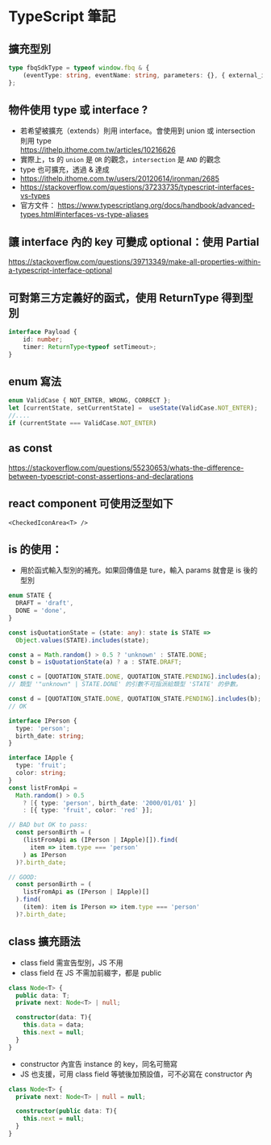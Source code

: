 # TypeScript 筆記

## 擴充型別
```ts
type fbqSdkType = typeof window.fbq & {
    (eventType: string, eventName: string, parameters: {}, { external_id: string }): void;
};
```
## 物件使用 type 或 interface ?
- 若希望被擴充（extends）則用 interface。會使用到 union 或 intersection 則用 type  
https://ithelp.ithome.com.tw/articles/10216626     
- 實際上，ts 的 `union` 是 `OR` 的觀念，`intersection` 是 `AND` 的觀念  
- type 也可擴充，透過 & 達成  
- https://ithelp.ithome.com.tw/users/20120614/ironman/2685
- https://stackoverflow.com/questions/37233735/typescript-interfaces-vs-types  
- 官方文件： https://www.typescriptlang.org/docs/handbook/advanced-types.html#interfaces-vs-type-aliases

## 讓 interface 內的 key 可變成 optional：使用 Partial
https://stackoverflow.com/questions/39713349/make-all-properties-within-a-typescript-interface-optional

## 可對第三方定義好的函式，使用 ReturnType 得到型別
```ts
interface Payload {
    id: number;
    timer: ReturnType<typeof setTimeout>;
}
```

## enum 寫法
```ts
enum ValidCase { NOT_ENTER, WRONG, CORRECT };
let [currentState, setCurrentState] =  useState(ValidCase.NOT_ENTER);
//....
if (currentState === ValidCase.NOT_ENTER)
```
## as const
https://stackoverflow.com/questions/55230653/whats-the-difference-between-typescript-const-assertions-and-declarations

## react component 可使用泛型如下
```
<CheckedIconArea<T> />
```
## is 的使用：
- 用於函式輸入型別的補充。如果回傳值是 ture，輸入 params 就會是 is 後的型別
```ts
enum STATE {
  DRAFT = 'draft',
  DONE = 'done',
}

const isQuotationState = (state: any): state is STATE =>
  Object.values(STATE).includes(state);

const a = Math.random() > 0.5 ? 'unknown' : STATE.DONE;
const b = isQuotationState(a) ? a : STATE.DRAFT;

const c = [QUOTATION_STATE.DONE, QUOTATION_STATE.PENDING].includes(a);
// 類型 '"unknown" | STATE.DONE' 的引數不可指派給類型 'STATE' 的參數。

const d = [QUOTATION_STATE.DONE, QUOTATION_STATE.PENDING].includes(b);
// OK
```
```ts
interface IPerson {
  type: 'person';
  birth_date: string;
}

interface IApple {
  type: 'fruit';
  color: string;
}
const listFromApi =
  Math.random() > 0.5
    ? [{ type: 'person', birth_date: '2000/01/01' }]
    : [{ type: 'fruit', color: 'red' }];

// BAD but OK to pass:
  const personBirth = (
    (listFromApi as (IPerson | IApple)[]).find(
      item => item.type === 'person'
    ) as IPerson
  )?.birth_date;

// GOOD:
  const personBirth = (
    listFromApi as (IPerson | IApple)[]
  ).find(
    (item): item is IPerson => item.type === 'person'
  )?.birth_date;
```
## class 擴充語法

- class field 需宣告型別，JS 不用
- class field 在 JS 不需加前綴字，都是 public
```ts
class Node<T> {
  public data: T;
  private next: Node<T> | null;

  constructor(data: T){
    this.data = data;
    this.next = null;
  }
}
```
- constructor 內宣告 instance 的 key，同名可簡寫
- JS 也支援，可用 class field 等號後加預設值，可不必寫在 constructor 內 
```ts
class Node<T> {
  private next: Node<T> | null = null;

  constructor(public data: T){
    this.next = null;
  }
}
```
